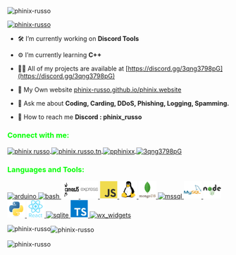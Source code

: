 <p align="left"> <img src="https://komarev.com/ghpvc/?username=phinix-russo&label=Profile%20views&color=0e75b6&style=flat" alt="phinix-russo" /> </p>

<p align="left"> <a href="https://github.com/ryo-ma/github-profile-trophy"><img src="https://github-profile-trophy.vercel.app/?username=phinix-russo" alt="phinix-russo" /></a> </p>


- 🛠️ I’m currently working on **Discord Tools**

- ⚙️ I’m currently learning **C++**

- 👨‍💻 All of my projects are available at [https://discord.gg/3qng3798pG](https://discord.gg/3qng3798pG)

- 🔗 My Own website [phinix-russo.github.io/phinix.website](phinix-russo.github.io/phinix.website)

- 🔎 Ask me about **Coding, Carding, DDoS, Phishing, Logging, Spamming.**

- 📌 How to reach me **Discord : phinix_russo**

<h3 align="left" style="color:#00ff00;">Connect with me:</h3> <p align="left"> <a href="https://fb.com/phinix.russo" target="_blank"> <img align="center" src="https://raw.githubusercontent.com/rahuldkjain/github-profile-readme-generator/master/src/images/icons/Social/facebook.svg" alt="phinix russo" height="30" width="40" /> </a> <a href="https://instagram.com/phinix.russo.tn" target="_blank"> <img align="center" src="https://raw.githubusercontent.com/rahuldkjain/github-profile-readme-generator/master/src/images/icons/Social/instagram.svg" alt="phinix.russo.tn" height="30" width="40" /> </a> <a href="https://www.youtube.com/c/pphinixx" target="_blank"> <img align="center" src="https://raw.githubusercontent.com/rahuldkjain/github-profile-readme-generator/master/src/images/icons/Social/youtube.svg" alt="pphinixx" height="30" width="40" /> </a> <a href="https://discord.gg/3qng3798pG" target="_blank"> <img align="center" src="https://raw.githubusercontent.com/rahuldkjain/github-profile-readme-generator/master/src/images/icons/Social/discord.svg" alt="3qng3798pG" height="30" width="40" /> </a> </p>
<h3 align="left" style="color:#00ff00;">Languages and Tools:</h3> <p align="left"> <a href="https://www.arduino.cc/" target="_blank" rel="noreferrer"> <img src="https://cdn.worldvectorlogo.com/logos/arduino-1.svg" alt="arduino" width="40" height="40" /> </a> <a href="https://www.gnu.org/software/bash/" target="_blank" rel="noreferrer"> <img src="https://www.vectorlogo.zone/logos/gnu_bash/gnu_bash-icon.svg" alt="bash" width="40" height="40" /> </a> <a href="https://canvasjs.com" target="_blank" rel="noreferrer"> <img src="https://raw.githubusercontent.com/Hardik0307/Hardik0307/master/assets/canvasjs-charts.svg" alt="canvasjs" width="40" height="40" /> </a> <a href="https://expressjs.com" target="_blank" rel="noreferrer"> <img src="https://raw.githubusercontent.com/devicons/devicon/master/icons/express/express-original-wordmark.svg" alt="express" width="40" height="40" /> </a> <a href="https://developer.mozilla.org/en-US/docs/Web/JavaScript" target="_blank" rel="noreferrer"> <img src="https://raw.githubusercontent.com/devicons/devicon/master/icons/javascript/javascript-original.svg" alt="javascript" width="40" height="40" /> </a> <a href="https://www.linux.org/" target="_blank" rel="noreferrer"> <img src="https://raw.githubusercontent.com/devicons/devicon/master/icons/linux/linux-original.svg" alt="linux" width="40" height="40" /> </a> <a href="https://www.mongodb.com/" target="_blank" rel="noreferrer"> <img src="https://raw.githubusercontent.com/devicons/devicon/master/icons/mongodb/mongodb-original-wordmark.svg" alt="mongodb" width="40" height="40" /> </a> <a href="https://www.microsoft.com/en-us/sql-server" target="_blank" rel="noreferrer"> <img src="https://www.svgrepo.com/show/303229/microsoft-sql-server-logo.svg" alt="mssql" width="40" height="40" /> </a> <a href="https://www.mysql.com/" target="_blank" rel="noreferrer"> <img src="https://raw.githubusercontent.com/devicons/devicon/master/icons/mysql/mysql-original-wordmark.svg" alt="mysql" width="40" height="40" /> </a> <a href="https://nodejs.org" target="_blank" rel="noreferrer"> <img src="https://raw.githubusercontent.com/devicons/devicon/master/icons/nodejs/nodejs-original-wordmark.svg" alt="nodejs" width="40" height="40" /> </a> <a href="https://www.python.org" target="_blank" rel="noreferrer"> <img src="https://raw.githubusercontent.com/devicons/devicon/master/icons/python/python-original.svg" alt="python" width="40" height="40" /> </a> <a href="https://reactjs.org/" target="_blank" rel="noreferrer"> <img src="https://raw.githubusercontent.com/devicons/devicon/master/icons/react/react-original-wordmark.svg" alt="react" width="40" height="40" /> </a> <a href="https://www.sqlite.org/" target="_blank" rel="noreferrer"> <img src="https://www.vectorlogo.zone/logos/sqlite/sqlite-icon.svg" alt="sqlite" width="40" height="40" /> </a> <a href="https://www.typescriptlang.org/" target="_blank" rel="noreferrer"> <img src="https://raw.githubusercontent.com/devicons/devicon/master/icons/typescript/typescript-original.svg" alt="typescript" width="40" height="40" /> </a> <a href="https://www.wxwidgets.org/" target="_blank" rel="noreferrer"> <img src="https://upload.wikimedia.org/wikipedia/commons/b/bb/WxWidgets.svg" alt="wx_widgets" width="40" height="40" /> </a> </p>
<p> <img align="left" src="https://github-readme-stats.vercel.app/api/top-langs?username=phinix-russo&show_icons=true&locale=en&layout=compact&theme=radical&langs_count=3&custom_title=Top%20Languages&bg_color=0D1117&hide_border=true&text_color=00FF00&title_color=00FF00" alt="phinix-russo" /> </p> <p> <img align="center" src="https://github-readme-stats.vercel.app/api?username=phinix-russo&show_icons=true&locale=en&theme=radical&bg_color=0D1117&hide_border=true&text_color=00FF00&title_color=00FF00" alt="phinix-russo" /> </p> <p> <img align="center" src="https://github-readme-streak-stats.herokuapp.com/?user=phinix-russo&theme=radical&background=0D1117&hide_border=true&stroke=00FF00&ring=00FF00&fire=00FF00&currStreakNum=00FF00&currStreakLabel=00FF00&sideNums=00FF00&sideLabels=00FF00" alt="phinix-russo" /> </p>
